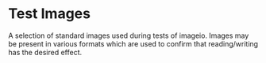 # Test Images

A selection of standard images used during tests of imageio. Images may be present 
in various formats which are used to confirm that reading/writing has the desired
effect.
